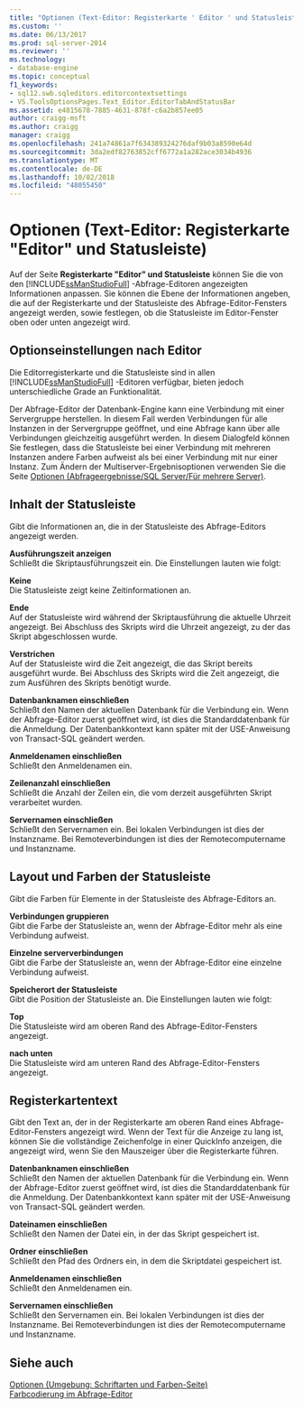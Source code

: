 ```yaml
---
title: "Optionen (Text-Editor: Registerkarte ' Editor ' und Statusleiste) | Microsoft-Dokumentation"
ms.custom: ''
ms.date: 06/13/2017
ms.prod: sql-server-2014
ms.reviewer: ''
ms.technology:
- database-engine
ms.topic: conceptual
f1_keywords:
- sql12.swb.sqleditors.editorcontextsettings
- VS.ToolsOptionsPages.Text_Editor.EditorTabAndStatusBar
ms.assetid: e4815678-7885-4631-878f-c6a2b857ee05
author: craigg-msft
ms.author: craigg
manager: craigg
ms.openlocfilehash: 241a74861a7f634389324276daf9b03a8590e64d
ms.sourcegitcommit: 3da2edf82763852cff6772a1a282ace3034b4936
ms.translationtype: MT
ms.contentlocale: de-DE
ms.lasthandoff: 10/02/2018
ms.locfileid: "48055450"
---
```

# <a name="options-text-editor-editor-tab-and-status-bar-page"></a>Optionen (Text-Editor: Registerkarte "Editor" und Statusleiste)
  Auf der Seite **Registerkarte "Editor" und Statusleiste** können Sie die von den [!INCLUDE[ssManStudioFull](../includes/ssmanstudiofull-md.md)] -Abfrage-Editoren angezeigten Informationen anpassen. Sie können die Ebene der Informationen angeben, die auf der Registerkarte und der Statusleiste des Abfrage-Editor-Fensters angezeigt werden, sowie festlegen, ob die Statusleiste im Editor-Fenster oben oder unten angezeigt wird.  
  
## <a name="option-settings-by-editor"></a>Optionseinstellungen nach Editor  
 Die Editorregisterkarte und die Statusleiste sind in allen [!INCLUDE[ssManStudioFull](../includes/ssmanstudiofull-md.md)] -Editoren verfügbar, bieten jedoch unterschiedliche Grade an Funktionalität.  
  
 Der Abfrage-Editor der Datenbank-Engine kann eine Verbindung mit einer Servergruppe herstellen. In diesem Fall werden Verbindungen für alle Instanzen in der Servergruppe geöffnet, und eine Abfrage kann über alle Verbindungen gleichzeitig ausgeführt werden. In diesem Dialogfeld können Sie festlegen, dass die Statusleiste bei einer Verbindung mit mehreren Instanzen andere Farben aufweist als bei einer Verbindung mit nur einer Instanz. Zum Ändern der Multiserver-Ergebnisoptionen verwenden Sie die Seite [Optionen (Abfrageergebnisse/SQL Server/Für mehrere Server)](../../2014/database-engine/options-query-results-sql-server-multi-server.md).  
  
## <a name="status-bar-content"></a>Inhalt der Statusleiste  
 Gibt die Informationen an, die in der Statusleiste des Abfrage-Editors angezeigt werden.  
  
 **Ausführungszeit anzeigen**  
 Schließt die Skriptausführungszeit ein. Die Einstellungen lauten wie folgt:  
  
 **Keine**  
 Die Statusleiste zeigt keine Zeitinformationen an.  
  
 **Ende**  
 Auf der Statusleiste wird während der Skriptausführung die aktuelle Uhrzeit angezeigt. Bei Abschluss des Skripts wird die Uhrzeit angezeigt, zu der das Skript abgeschlossen wurde.  
  
 **Verstrichen**  
 Auf der Statusleiste wird die Zeit angezeigt, die das Skript bereits ausgeführt wurde. Bei Abschluss des Skripts wird die Zeit angezeigt, die zum Ausführen des Skripts benötigt wurde.  
  
 **Datenbanknamen einschließen**  
 Schließt den Namen der aktuellen Datenbank für die Verbindung ein. Wenn der Abfrage-Editor zuerst geöffnet wird, ist dies die Standarddatenbank für die Anmeldung. Der Datenbankkontext kann später mit der USE-Anweisung von Transact-SQL geändert werden.  
  
 **Anmeldenamen einschließen**  
 Schließt den Anmeldenamen ein.  
  
 **Zeilenanzahl einschließen**  
 Schließt die Anzahl der Zeilen ein, die vom derzeit ausgeführten Skript verarbeitet wurden.  
  
 **Servernamen einschließen**  
 Schließt den Servernamen ein. Bei lokalen Verbindungen ist dies der Instanzname. Bei Remoteverbindungen ist dies der Remotecomputername und Instanzname.  
  
## <a name="status-bar-layout-and-colors"></a>Layout und Farben der Statusleiste  
 Gibt die Farben für Elemente in der Statusleiste des Abfrage-Editors an.  
  
 **Verbindungen gruppieren**  
 Gibt die Farbe der Statusleiste an, wenn der Abfrage-Editor mehr als eine Verbindung aufweist.  
  
 **Einzelne serververbindungen**  
 Gibt die Farbe der Statusleiste an, wenn der Abfrage-Editor eine einzelne Verbindung aufweist.  
  
 **Speicherort der Statusleiste**  
 Gibt die Position der Statusleiste an. Die Einstellungen lauten wie folgt:  
  
 **Top**  
 Die Statusleiste wird am oberen Rand des Abfrage-Editor-Fensters angezeigt.  
  
 **nach unten**  
 Die Statusleiste wird am unteren Rand des Abfrage-Editor-Fensters angezeigt.  
  
## <a name="tab-text"></a>Registerkartentext  
 Gibt den Text an, der in der Registerkarte am oberen Rand eines Abfrage-Editor-Fensters angezeigt wird. Wenn der Text für die Anzeige zu lang ist, können Sie die vollständige Zeichenfolge in einer QuickInfo anzeigen, die angezeigt wird, wenn Sie den Mauszeiger über die Registerkarte führen.  
  
 **Datenbanknamen einschließen**  
 Schließt den Namen der aktuellen Datenbank für die Verbindung ein. Wenn der Abfrage-Editor zuerst geöffnet wird, ist dies die Standarddatenbank für die Anmeldung. Der Datenbankkontext kann später mit der USE-Anweisung von Transact-SQL geändert werden.  
  
 **Dateinamen einschließen**  
 Schließt den Namen der Datei ein, in der das Skript gespeichert ist.  
  
 **Ordner einschließen**  
 Schließt den Pfad des Ordners ein, in dem die Skriptdatei gespeichert ist.  
  
 **Anmeldenamen einschließen**  
 Schließt den Anmeldenamen ein.  
  
 **Servernamen einschließen**  
 Schließt den Servernamen ein. Bei lokalen Verbindungen ist dies der Instanzname. Bei Remoteverbindungen ist dies der Remotecomputername und Instanzname.  
  
## <a name="see-also"></a>Siehe auch  
 [Optionen &#40;Umgebung: Schriftarten und Farben-Seite&#41;](../ssms/menu-help/options-environment-fonts-and-colors-page.md)   
 [Farbcodierung im Abfrage-Editor](../relational-databases/scripting/color-coding-in-query-editors.md)  
  
  
